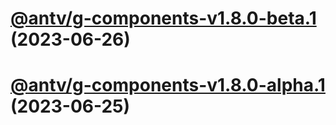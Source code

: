 # [@antv/g-components-v1.8.0-beta.1](https://github.com/antvis/g/compare/@antv/g-components@1.7.49...@antv/g-components@1.8.0-beta.1) (2023-06-26)

# [@antv/g-components-v1.8.0-alpha.1](https://github.com/antvis/g/compare/@antv/g-components@1.7.49...@antv/g-components@1.8.0-alpha.1) (2023-06-25)
